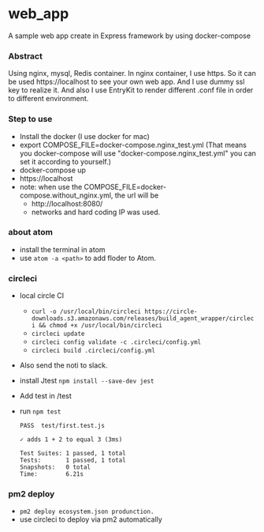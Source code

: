 # web_app
A sample web app create in Express framework by using docker-compose

### Abstract

Using nginx, mysql, Redis container.
In nginx container, I use https. So it can be used https://localhost to see your own web app.
And I use dummy ssl key to realize it.
And also I use EntryKit to render different .conf file in order to different environment.

### Step to use

- Install the docker (I use docker for mac)
- export COMPOSE_FILE=docker-compose.nginx_test.yml (That means you docker-compose will use "docker-compose.nginx_test.yml"
you can set it according to yourself.)
- docker-compose up
- https://localhost
- note: when use the COMPOSE_FILE=docker-compose.without_nginx.yml, the url will be
  - http://localhost:8080/
  - networks and hard coding IP was used.

### about atom
- install the terminal in atom
- use `atom -a <path>` to add floder to Atom.

### circleci
- local circle CI
    - `curl -o /usr/local/bin/circleci https://circle-downloads.s3.amazonaws.com/releases/build_agent_wrapper/circleci && chmod +x /usr/local/bin/circleci`
    - `circleci update`
    - `circleci config validate -c .circleci/config.yml`
    - `circleci build .circleci/config.yml`
- Also send the noti to slack.

- install Jtest `npm install --save-dev jest`
- Add test in /test
- run `npm test`
  ```
  PASS  test/first.test.js

  ✓ adds 1 + 2 to equal 3 (3ms)

  Test Suites: 1 passed, 1 total
  Tests:       1 passed, 1 total
  Snapshots:   0 total
  Time:        6.21s
  ```

### pm2 deploy
- `pm2 deploy ecosystem.json produnction.`
- use circleci to deploy via pm2 automatically
